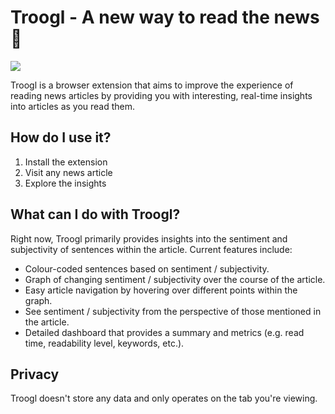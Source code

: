 # Troogl - A new way to read the news :newspaper:

![](./src/assets/demo.gif)

Troogl is a browser extension that aims to improve the experience of reading news articles by providing you with interesting, real-time insights into articles as you read them.

## How do I use it?

1. Install the extension
1. Visit any news article
1. Explore the insights

## What can I do with Troogl?

Right now, Troogl primarily provides insights into the sentiment and subjectivity of sentences within the article. Current features include:

- Colour-coded sentences based on sentiment / subjectivity.
- Graph of changing sentiment / subjectivity over the course of the article.
- Easy article navigation by hovering over different points within the graph.
- See sentiment / subjectivity from the perspective of those mentioned in the article.
- Detailed dashboard that provides a summary and metrics (e.g. read time, readability level, keywords, etc.).

## Privacy

Troogl doesn't store any data and only operates on the tab you're viewing.
